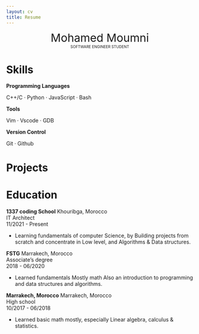 ```yaml
---
layout: cv
title: Resume
---
```


<center style="font-size: 30px">Mohamed Moumni</center>

<center style="font-size: 10px" > SOFTWARE ENGINEER STUDENT </center>

# Skills

**Programming Languages** <br>

C++/C · Python · JavaScript · Bash

**Tools** <br>

Vim · Vscode · GDB

**Version Control** <br>

Git · Github

# Projects

# Education

**1337 coding School** Khouribga, Morocco<br>
IT Architect<br>
11/2021 - Present

* Learning fundamentals of computer Science, by Building projects from scratch and
concentrate in Low level, and Algorithms & Data structures.

**FSTG** Marrakech, Morocco<br>
Associate’s degree<br>
2018 - 06/2020

* Learned fundamentals Mostly math Also an introduction to programming and data
structures and algorithms.

**Marrakech, Morocco** Marrakech, Morocco<br>
High school<br>
10/2017 - 06/2018<br>

* Learned basic math mostly, especially Linear algebra, calculus & statistics.
